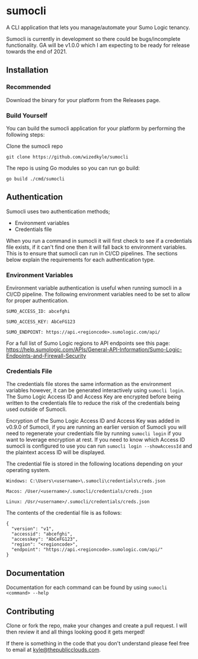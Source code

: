 # sumocli
A CLI application that lets you manage/automate your Sumo Logic tenancy. 

Sumocli is currently in development so there could be bugs/incomplete functionality.
GA will be v1.0.0 which I am expecting to be ready for release towards the end of 2021.
## Installation

### Recommended
Download the binary for your platform from the Releases page. 

### Build Yourself
You can build the sumocli application for your platform by performing the following steps:

Clone the sumocli repo

`git clone https://github.com/wizedkyle/sumocli`

The repo is using Go modules so you can run go build:

`go build ./cmd/sumocli`

## Authentication

Sumocli uses two authentication methods;
- Environment variables
- Credentials file

When you run a command in sumocli it will first check to see if a credentials file exists, if it can't find one then it will fall back to environment variables. This is to ensure that sumocli can run in CI/CD pipelines. 
The sections below explain the requirements for each authentication type.

### Environment Variables

Environment variable authentication is useful when running sumocli in a CI/CD pipeline. The following environment variables need to be set to allow for proper authentication.

```
SUMO_ACCESS_ID: abcefghi

SUMO_ACCESS_KEY: AbCeFG123

SUMO_ENDPOINT: https://api.<regioncode>.sumologic.com/api/
```

For a full list of Sumo Logic regions to API endpoints see this page: 
https://help.sumologic.com/APIs/General-API-Information/Sumo-Logic-Endpoints-and-Firewall-Security

### Credentials File

The credentials file stores the same information as the environment variables however, it can be generated interactively using `sumocli login`. 
The Sumo Logic Access ID and Access Key are encrypted before being written to the credentials file to reduce the risk of the credentials being 
used outside of Sumocli.

Encryption of the Sumo Logic Access ID and Access Key was added in v0.9.0 of Sumocli, if you are running
an earlier version of Sumocli you will need to regenerate your credentials file by running `sumocli login` if you want 
to leverage encryption at rest.
If you need to know which Access ID sumocli is configured to use you can run `sumocli login --showAccessId` and
the plaintext access ID will be displayed.

The credential file is stored in the following locations depending on your operating system.

```
Windows: C:\Users\<username>\.sumocli\credentials\creds.json

Macos: /User/<username>/.sumocli/credentials/creds.json

Linux: /Usr/<username>/.sumocli/credentials/creds.json
```

The contents of the credential file is as follows:

```
{
  "version": "v1",
  "accessid": "abcefghi",
  "accesskey": "AbCeFG123",
  "region": "<regioncode>",
  "endpoint": "https://api.<regioncode>.sumologic.com/api/"
}
```

## Documentation

Documentation for each command can be found by using `sumocli <command> --help`

## Contributing

Clone or fork the repo, make your changes and create a pull request. 
I will then review it and all things looking good it gets merged!

If there is something in the code that you don't understand please feel free to email at kyle@thepublicclouds.com.

